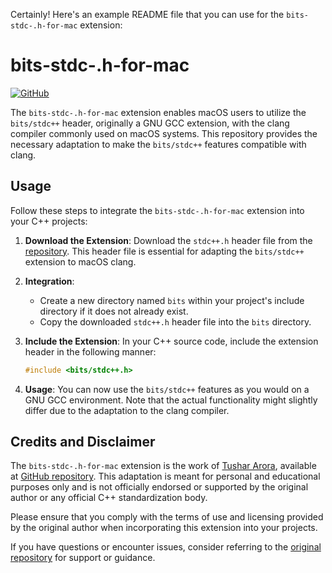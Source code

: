 Certainly! Here's an example README file that you can use for the `bits-stdc-.h-for-mac` extension:

# bits-stdc-.h-for-mac

[![GitHub](https://img.shields.io/github/license/AppleBoiy/dotfiles)](https://github.com/AppleBoiy/dotfiles/blob/master/dev-environment/bits/LICENSE)

The `bits-stdc-.h-for-mac` extension enables macOS users to utilize the `bits/stdc++` header, originally a GNU GCC extension, with the clang compiler commonly used on macOS systems. This repository provides the necessary adaptation to make the `bits/stdc++` features compatible with clang.

## Usage

Follow these steps to integrate the `bits-stdc-.h-for-mac` extension into your C++ projects:

1. **Download the Extension**: Download the `stdc++.h` header file from the [repository](https://github.com/tekfyl/bits-stdc-.h-for-mac). This header file is essential for adapting the `bits/stdc++` extension to macOS clang.

2. **Integration**:
   - Create a new directory named `bits` within your project's include directory if it does not already exist.
   - Copy the downloaded `stdc++.h` header file into the `bits` directory.

3. **Include the Extension**: In your C++ source code, include the extension header in the following manner:
   ```cpp
   #include <bits/stdc++.h>
   ```

4. **Usage**: You can now use the `bits/stdc++` features as you would on a GNU GCC environment. Note that the actual functionality might slightly differ due to the adaptation to the clang compiler.

## Credits and Disclaimer

The `bits-stdc-.h-for-mac` extension is the work of [Tushar Arora](https://github.com/tekfyl), available at [GitHub repository](https://github.com/tekfyl/bits-stdc-.h-for-mac). This adaptation is meant for personal and educational purposes only and is not officially endorsed or supported by the original author or any official C++ standardization body.

Please ensure that you comply with the terms of use and licensing provided by the original author when incorporating this extension into your projects.

If you have questions or encounter issues, consider referring to the [original repository](https://github.com/tekfyl/bits-stdc-.h-for-mac) for support or guidance.

